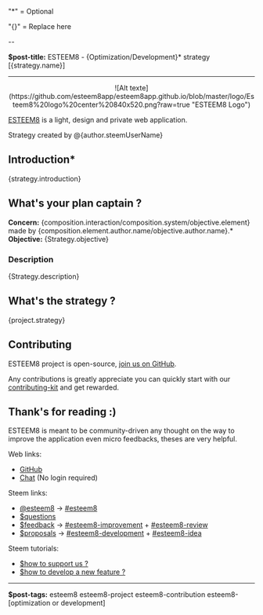 "*" = Optional

"{}" = Replace here

--

**$post-title:** ESTEEM8 - {Optimization/Development}* strategy [{strategy.name}]

---

<center>
![Alt texte](https://github.com/esteem8app/esteem8app.github.io/blob/master/logo/Esteem8%20logo%20center%20840x520.png?raw=true "ESTEEM8 Logo")
</center>

[ESTEEM8](https://esteem8.com) is a light, design and private web application.

Strategy created by @{author.steemUserName}

## Introduction*

{strategy.introduction}

## What's your plan captain ?

**Concern:** {composition.interaction/composition.system/objective.element} made by {composition.element.author.name/objective.author.name}.*
**Objective:** {Strategy.objective}

### Description

{Strategy.description}

## What's the strategy ?

{project.strategy}

## Contributing

ESTEEM8 project is open-source, [join us on GitHub](https://github.com/esteem8app/esteem8app.github.io).

Any contributions is greatly appreciate you can quickly start with our [contributing-kit](https://github.com/esteem8app/esteem8app.github.io/tree/master/docs/contributing-kit) and get rewarded.

## Thank's for reading :)

ESTEEM8 is meant to be community-driven any thought on the way to improve the application even micro feedbacks, theses are very helpful.

Web links:
* [GitHub](https://github.com/esteem8app)
* [Chat](https://discord.gg/5nqRwbf) (No login required)

Steem links:
* [@esteem8](/@esteem8) -> [#esteem8](/created/esteem8)
* [$questions](steem/@esteem8/esteem8-community-questions) 
* [$feedback](esteem8/@esteem8/esteem8-community-feedback) -> [#esteem8-improvement](/created/esteem8-improvement) + [#esteem8-review](/created/esteem8-review)
* [$proposals](steem/@esteem8/esteem8-community-proposals) -> [#esteem8-development](/created/esteem8-development) + [#esteem8-idea](/created/esteem8-idea)

Steem tutorials:
* [$how to support us ?](https://steemit.com/esteem8/@esteem8/how-to-support-esteem8)
* [$how to develop a new feature ?](https://steemit.com/esteem8/@esteem8/how-to-develop-a-new-feature)

---

**$post-tags:** esteem8 esteem8-project esteem8-contribution esteem8-[optimization or development]
